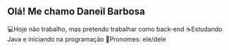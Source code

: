 ## Olá! Me chamo Daneil Barbosa


💻Hoje não trabalho, mas pretendo trabalhar como back-end
☕Estudando Java e iniciando na programação
👨Pronomes: ele/dele
